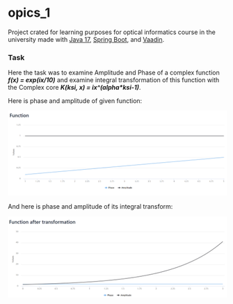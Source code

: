 # opics_1

Project crated for learning purposes for optical informatics course
in the university made with
[Java 17](https://jdk.java.net/17/),
[Spring Boot](https://spring.io/projects/spring-boot),
and
[Vaadin](https://vaadin.com/).

### Task

Here the task was to examine Amplitude and Phase of a 
complex function _**f(x) = exp(ix/10)**_ and examine 
integral transformation of this function with the Complex core
_**K(ksi, x) = ix^(alpha*ksi-1)**_.

Here is phase and amplitude of given function:

![img.png](img.png)

And here is phase and amplitude of its integral transform:

![img_1.png](img_1.png)
